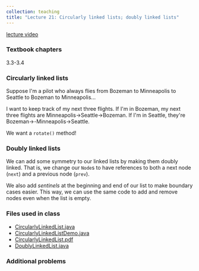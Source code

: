 ```yaml
---
collection: teaching
title: "Lecture 21: Circularly linked lists; doubly linked lists"
---
```


[lecture video](https://youtu.be/eJU38hf4NsE)

### Textbook chapters
3.3-3.4

### Circularly linked lists

Suppose I'm a pilot who always flies from Bozeman to Minneapolis to Seattle to
Bozeman to Minneapolis...

I want to keep track of my next three flights. If I'm in Bozeman, my next three
flights are Minneapolis->Seattle->Bozeman. If I'm in Seattle, they're
Bozeman->-Minneapolis->Seattle.

We want a `rotate()` method!

### Doubly linked lists

We can add some symmetry to our linked lists by making them doubly linked.
That is, we change our `Node`s to have references to both a next node (`next`)
and a previous node (`prev`).

We also add *sentinels* at the beginning and end of our list to make boundary
cases easier. This way, we can use the same code to add and remove nodes even
when the list is empty.


### Files used in class
* [CircularlyLinkedList.java](https://lgw2.github.io/teaching/csci132-fall-2022/lectures/CircularlyLinkedList.java)
* [CircularlyLinkedListDemo.java](https://lgw2.github.io/teaching/csci132-fall-2022/lectures/CircularlyLinkedListDemo.java)
* [CircularlyLinkedList.pdf](https://lgw2.github.io/teaching/csci132-fall-2022/lectures/CircularlyLinkedList.pdf)
* [DoublyLinkedList.java](https://lgw2.github.io/teaching/csci132-fall-2022/labs/DoublyLinkedList.java)

### Additional problems
